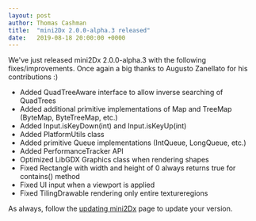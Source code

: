 ```yaml
---
layout: post
author: Thomas Cashman
title:  "mini2Dx 2.0.0-alpha.3 released"
date:   2019-08-18 20:00:00 +0000
---
```


We've just released mini2Dx 2.0.0-alpha.3 with the following fixes/improvements. Once again a big thanks to Augusto Zanellato for his contributions :)

 * Added QuadTreeAware interface to allow inverse searching of QuadTrees
 * Added additional primitive implementations of Map and TreeMap (ByteMap, ByteTreeMap, etc.)
 * Added Input.isKeyDown(int) and Input.isKeyUp(int)
 * Added PlatformUtils class
 * Added primitive Queue implementations (IntQueue, LongQueue, etc.)
 * Added PerformanceTracker API
 * Optimized LibGDX Graphics class when rendering shapes
 * Fixed Rectangle with width and height of 0 always returns true for contains() method
 * Fixed UI input when a viewport is applied
 * Fixed TilingDrawable rendering only entire textureregions

As always, follow the [updating mini2Dx](https://github.com/mini2Dx/mini2Dx/wiki/Updating-mini2Dx) page to update your version.